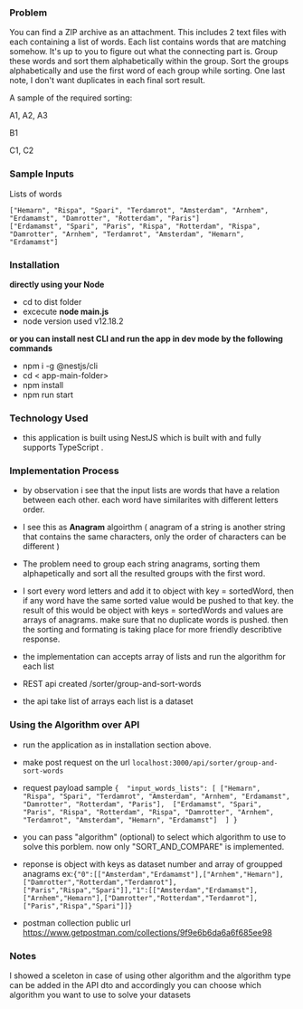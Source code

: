 ### Problem
You can find a ZIP archive as an attachment. This includes 2 text files with each containing a list of words. Each list contains words that are matching somehow. It's up to you to figure out what the connecting part is. Group these words and sort them alphabetically within the group. Sort the groups alphabetically and use the first word of each group while sorting. One last note, I don't want duplicates in each final sort result.

A sample of the required sorting:

A1, A2, A3 

B1

C1, C2 

### Sample Inputs
Lists of words

    ["Hemarn", "Rispa", "Spari", "Terdamrot", "Amsterdam", "Arnhem", "Erdamamst", "Damrotter", "Rotterdam", "Paris"]
    ["Erdamamst", "Spari", "Paris", "Rispa", "Rotterdam", "Rispa", "Damrotter", "Arnhem", "Terdamrot", "Amsterdam", "Hemarn", "Erdamamst"]

### Installation
**directly using your Node**
- cd to dist folder
- excecute **node main.js**
- node version used v12.18.2

**or you can install nest CLI and run the app in dev mode by the following commands**
- npm i -g @nestjs/cli
- cd < app-main-folder>
- npm install
- npm run start

### Technology Used
- this application is built using NestJS which is built with and fully supports TypeScript .

### Implementation Process
- by observation i see that the input lists are words that have a relation between each other.
each word have similarites with different letters order.
- I see this as **Anagram** algoirthm ( anagram of a string is another string that contains the same characters, only the order of characters can be different )
- The problem need to group each string anagrams, sorting them alphapetically and sort all the resulted groups with the first word.

- I sort every word letters and add it to object with key = sortedWord, then if any word have the same sorted value would be pushed to that key.
the result of this would be object with keys = sortedWords and values are arrays of anagrams.
make sure that no duplicate words is pushed.
then the sorting and formating is taking place for more friendly describtive response.

- the implementation can accepts array of lists and run the algorithm for each list
- REST api created /sorter/group-and-sort-words
- the api take list of arrays each list is a dataset

### Using the Algorithm over API 
- run the application as in installation section above.
- make post request on the url `localhost:3000/api/sorter/group-and-sort-words`
- request payload sample
`{  "input_words_lists": [ ["Hemarn", "Rispa", "Spari", "Terdamrot", "Amsterdam", "Arnhem", "Erdamamst", "Damrotter", "Rotterdam", "Paris"],  ["Erdamamst", "Spari", "Paris", "Rispa", "Rotterdam", "Rispa", "Damrotter", "Arnhem", "Terdamrot", "Amsterdam", "Hemarn", "Erdamamst"]  ]
}`

- you can pass "algorithm" (optional) to select which algorithm to use to solve this porblem. now only "SORT_AND_COMPARE" is implemented.

- reponse is object with keys as dataset number and array of groupped anagrams ex:`{"0":[["Amsterdam","Erdamamst"],["Arnhem","Hemarn"],["Damrotter","Rotterdam","Terdamrot"],["Paris","Rispa","Spari"]],"1":[["Amsterdam","Erdamamst"],["Arnhem","Hemarn"],["Damrotter","Rotterdam","Terdamrot"],["Paris","Rispa","Spari"]]}`

- postman collection public url https://www.getpostman.com/collections/9f9e6b6da6a6f685ee98

### Notes
I showed a sceleton in case of using other algorithm and the algorithm type can be added in the API dto and accordingly you can choose which algorithm you want to use to solve your datasets
